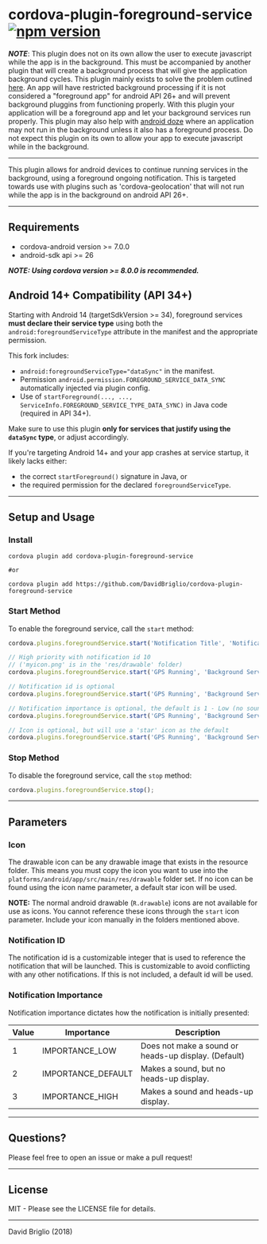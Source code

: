 # cordova-plugin-foreground-service [![npm version](https://badge.fury.io/js/cordova-plugin-foreground-service.svg)](https://badge.fury.io/js/cordova-plugin-foreground-service)

***NOTE***: This plugin does not on its own allow the user to execute javascript while the app is in the background. This must be accompanied by another plugin that will create a background process that will give the application background cycles. This plugin mainly exists to solve the problem outlined [here](https://developer.android.com/about/versions/oreo/background#services). An app will have restricted background processing if it is not considered a "foreground app" for android API 26+ and will prevent background pluggins from functioning properly. With this plugin your application will be a foreground app and let your background services run properly. This plugin may also help with [android doze](https://developer.android.com/training/monitoring-device-state/doze-standby#understand_app_standby) where an application may not run in the background unless it also has a foreground process. Do not expect this plugin on its own to allow your app to execute javascript while in the background.

---

This plugin allows for android devices to continue running services in the background, using a foreground ongoing notification. This is targeted towards use with plugins such as 'cordova-geolocation' that will not run while the app is in the background on android API 26+.

---

## Requirements

- cordova-android version >= 7.0.0
- android-sdk api >= 26

***NOTE: Using cordova version >= 8.0.0 is recommended.***

## Android 14+ Compatibility (API 34+)

Starting with Android 14 (targetSdkVersion >= 34), foreground services **must declare their service type** using both the `android:foregroundServiceType` attribute in the manifest and the appropriate permission.

This fork includes:

- `android:foregroundServiceType="dataSync"` in the manifest.
- Permission `android.permission.FOREGROUND_SERVICE_DATA_SYNC` automatically injected via plugin config.
- Use of `startForeground(..., ..., ServiceInfo.FOREGROUND_SERVICE_TYPE_DATA_SYNC)` in Java code (required in API 34+).

Make sure to use this plugin **only for services that justify using the `dataSync` type**, or adjust accordingly.

If you're targeting Android 14+ and your app crashes at service startup, it likely lacks either:
- the correct `startForeground()` signature in Java, or
- the required permission for the declared `foregroundServiceType`.


---

## Setup and Usage

### Install

```shell
cordova plugin add cordova-plugin-foreground-service

#or

cordova plugin add https://github.com/DavidBriglio/cordova-plugin-foreground-service
```

### Start Method

To enable the foreground service, call the `start` method:

```javascript
cordova.plugins.foregroundService.start('Notification Title', 'Notification Text', 'drawable-icon-name', [notification importance], [notification id]);

// High priority with notification id 10
// ('myicon.png' is in the 'res/drawable' folder)
cordova.plugins.foregroundService.start('GPS Running', 'Background Service', 'myicon', 3, 10);

// Notification id is optional
cordova.plugins.foregroundService.start('GPS Running', 'Background Service', 'myicon', 3);

// Notification importance is optional, the default is 1 - Low (no sound or vibration)
cordova.plugins.foregroundService.start('GPS Running', 'Background Service', 'myicon');

// Icon is optional, but will use a 'star' icon as the default
cordova.plugins.foregroundService.start('GPS Running', 'Background Service');
```

### Stop Method

To disable the foreground service, call the `stop` method:

```javascript
cordova.plugins.foregroundService.stop();
```

---

## Parameters

### **Icon**

The drawable icon can be any drawable image that exists in the resource folder. This means you must copy the icon you want to use into the `platforms/android/app/src/main/res/drawable` folder set. If no icon can be found using the icon name parameter, a default star icon will be used.

**NOTE:** The normal android drawable (`R.drawable`) icons are not available for use as icons. You cannot reference these icons through the `start` icon parameter. Include your icon manually in the folders mentioned above.

### **Notification ID**

The notification id is a customizable integer that is used to reference the notification that will be launched. This is customizable to avoid conflicting with any other notifications. If this is not included, a default id will be used.

### **Notification Importance**

Notification importance dictates how the notification is initially presented:

Value | Importance | Description
--- | --- | ---
1|IMPORTANCE_LOW|Does not make a sound or heads-up display. (Default)
2|IMPORTANCE_DEFAULT|Makes a sound, but no heads-up display.
3|IMPORTANCE_HIGH|Makes a sound and heads-up display.

---

## Questions?

Please feel free to open an issue or make a pull request!

---

## License

MIT - Please see the LICENSE file for details.

---

David Briglio (2018)
